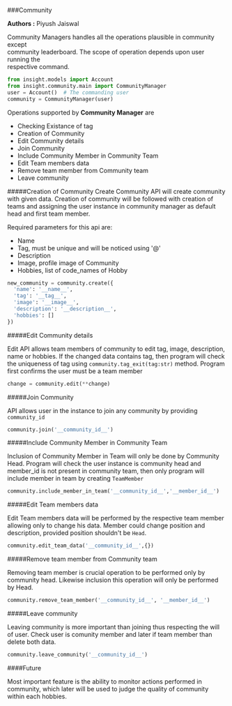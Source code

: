 ###Community

**Authors :** Piyush Jaiswal 

Community Managers handles all the operations plausible in community except\
community leaderboard. The scope of operation depends upon user running the\
respective command.

```python
from insight.models import Account 
from insight.community.main import CommunityManager
user = Account()  # The commanding user
community = CommunityManager(user)
```

Operations supported by **Community Manager** are 
- Checking Existance of tag
- Creation of Community
- Edit Community details
- Join Community
- Include Community Member in Community Team 
- Edit Team members data 
- Remove team member from Community team
- Leave community

#####Creation of Community
Create Community API will create community with given data. Creation of community will
be followed with creation of teams and assigning the user instance in community manager
as default head and first team member.

Required parameters for this api are:
- Name
- Tag, must be unique and will be noticed using '@'
- Description 
- Image, profile image of Community
- Hobbies, list of code_names of Hobby

```python
new_community = community.create({
  'name': '__name__', 
  'tag': '__tag__',
  'image': '__image__',
  'description': '__description__',
  'hobbies': []
})
```

#####Edit Community details

Edit API allows team members of community to edit tag, image, description,
name or hobbies. If the changed data contains tag, then program will check
the uniqueness of tag using `community.tag_exit(tag:str)` method. Program first
confirms the user must be a team member

```python
change = community.edit(**change)
```

#####Join Community

API allows user in the instance to join any community by providing `community_id`

```python
community.join('__community_id__')
```

#####Include Community Member in Community Team 

Inclusion of Community Member in Team will only be done by Community Head. Program will check 
the user instance is community head and member_id is not present in community team, then only
program will include member in team by creating `TeamMember`

```python
community.include_member_in_team('__community_id__','__member_id__')
```

#####Edit Team members data 

Edit Team members data will be performed by the respective team member allowing only to change
his data. Member could change position and description, provided position shouldn't be `Head`.

```python
community.edit_team_data('__community_id__',{})
```

#####Remove team member from Community team 

Removing team member is crucial operation to be performed only by community head. Likewise inclusion
this operation will only be performed by Head.

```python
community.remove_team_member('__community_id__', '__member_id__')
```

#####Leave community

Leaving community is more important than joining thus respecting the will of user.
Check user is comunity member and later if team member than delete both data.

```python
community.leave_community('__community_id__')
```

####Future

Most important feature is the ability to monitor actions performed in community, which later will be used
to judge the quality of community within each hobbies.
